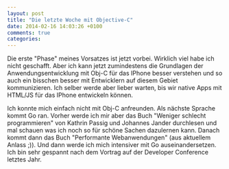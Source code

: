 ```yaml
---
layout: post
title: "Die letzte Woche mit Objective-C"
date: 2014-02-16 14:03:26 +0100
comments: true
categories: 
---
```

Die erste "Phase" meines Vorsatzes ist jetzt vorbei. Wirklich viel habe ich nicht geschafft. Aber ich kann jetzt zumindestens die Grundlagen der Anwendungsentwicklung mit Obj-C für das IPhone besser verstehen und so auch ein bisschen besser mit Entwicklern auf diesem Gebiet kommunizieren. Ich selber werde aber lieber warten, bis wir native Apps mit HTML/JS für das IPhone entwickeln können.

Ich konnte mich einfach nicht mit Obj-C anfreunden. Als nächste Sprache kommt Go ran. Vorher werde ich mir aber das Buch "Weniger schlecht programmieren" von Kathrin Passig und Johannes Jander durchlesen und mal schauen was ich noch so für schöne Sachen dazulernen kann.  Danach kommt dann das Buch "Performante Webanwendungen" (aus aktuellem Anlass ;)). Und dann werde ich mich intensiver mit Go auseinandersetzen. Ich bin sehr gespannt nach dem Vortrag auf der Developer Conference letztes Jahr.